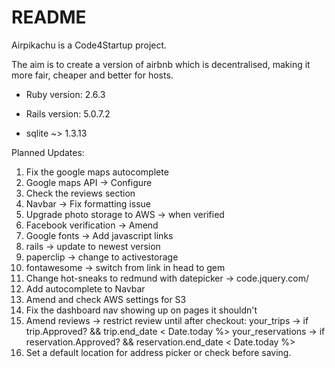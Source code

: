 # README

Airpikachu is a Code4Startup project.

The aim is to create a version of airbnb which is decentralised, making it more fair, cheaper and better for hosts.

* Ruby version: 2.6.3

* Rails version: 5.0.7.2

* sqlite ~> 1.3.13

Planned Updates:
1. Fix the google maps autocomplete
2. Google maps API -> Configure
3. Check the reviews section
4. Navbar -> Fix formatting issue
5. Upgrade photo storage to AWS -> when verified
6. Facebook verification -> Amend
8. Google fonts -> Add javascript links
9. rails -> update to newest version
10. paperclip -> change to activestorage
11. fontawesome -> switch from link in head to gem
12. Change hot-sneaks to redmund with datepicker -> code.jquery.com/
13. Add autocomplete to Navbar
14. Amend and check AWS settings for S3
15. Fix the dashboard nav showing up on pages it shouldn't
16. Amend reviews -> restrict review until after checkout: your_trips -> if trip.Approved? && trip.end_date < Date.today %> your_reservations -> if reservation.Approved? && reservation.end_date < Date.today %>
17. Set a default location for address picker or check before saving.
